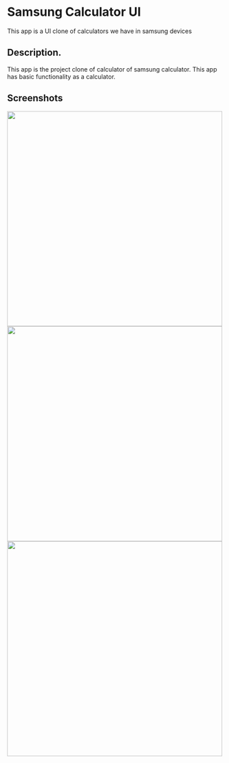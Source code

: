 # Samsung Calculator UI

This app is a UI clone of calculators we have in samsung devices

## Description.

This app is the project clone of calculator of samsung calculator. This app has basic functionality as a calculator.

## Screenshots

<img src="https://user-images.githubusercontent.com/62590869/118909469-ae678f00-b940-11eb-8654-0a2de9dc417d.png" height="500">
<img src="https://user-images.githubusercontent.com/62590869/118909490-b9222400-b940-11eb-8732-6165abb4fc13.png" height="500">
<img src="https://user-images.githubusercontent.com/62590869/118909909-52513a80-b941-11eb-84c1-a9a25458f6b5.png" height="500">



